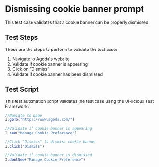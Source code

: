 # Dismissing cookie banner prompt

This test case validates that a cookie banner can be properly dismissed

## Test Steps

These are the steps to perform to validate the test case:

1. Navigate to Agoda's website
2. Validate if cookie banner is appearing
3. Click on "Dismiss"
4. Validate if cookie banner has been dismissed

## Test Script

This test automation script validates the test case using the UI-licious Test Framework:

```javascript
//Naviate to page
I.goTo("https://www.agoda.com/")

//Validate if cookie banner is appearing
I.see("Manage Cookie Preference")

//Click "Dismiss" to dismiss cookie banner
I.click("Dismiss")

//Validate if cookie banner is dismissed
I.dontSee("Manage Cookie Preference")
```